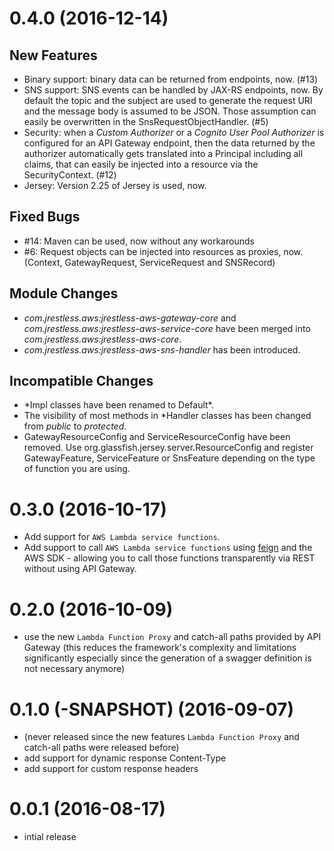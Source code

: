 # 0.4.0 (2016-12-14)

## New Features

- Binary support: binary data can be returned from endpoints, now. (#13)
- SNS support: SNS events can be handled by JAX-RS endpoints, now. By default the topic and the subject are used to generate the request URI and the message body is assumed to be JSON. Those assumption can easily be overwritten in the SnsRequestObjectHandler. (#5)
- Security: when a _Custom Authorizer_ or a _Cognito User Pool Authorizer_ is configured for an API Gateway endpoint, then the data returned by the authorizer automatically gets translated into a Principal including all claims, that can easily be injected into a resource via the SecurityContext. (#12)
- Jersey: Version 2.25 of Jersey is used, now.

## Fixed Bugs

- #14: Maven can be used, now without any workarounds
- #6: Request objects can be injected into resources as proxies, now. (Context, GatewayRequest, ServiceRequest and SNSRecord)

## Module Changes

- _com.jrestless.aws:jrestless-aws-gateway-core_ and _com.jrestless.aws:jrestless-aws-service-core_ have been merged into _com.jrestless.aws:jrestless-aws-core_.
- _com.jrestless.aws:jrestless-aws-sns-handler_ has been introduced.

## Incompatible Changes

- \*Impl classes have been renamed to Default\*.
- The visibility of most methods in *Handler classes has been changed from _public_ to _protected_.
- GatewayResourceConfig and ServiceResourceConfig have been removed. Use org.glassfish.jersey.server.ResourceConfig and register GatewayFeature, ServiceFeature or SnsFeature depending on the type of function you are using.

# 0.3.0 (2016-10-17)

  - Add support for `AWS Lambda service functions`.
  - Add support to call `AWS Lambda service functions` using [feign](https://github.com/OpenFeign/feign) and the AWS SDK - allowing you to call those functions transparently via REST without using API Gateway.

# 0.2.0 (2016-10-09)

  - use the new `Lambda Function Proxy` and catch-all paths provided by API Gateway (this reduces the framework's complexity and limitations significantly especially since the generation of a swagger definition is not necessary anymore)
  
# 0.1.0 (-SNAPSHOT) (2016-09-07)

  - (never released since the new features `Lambda Function Proxy` and catch-all paths were released before)
  - add support for dynamic response Content-Type
  - add support for custom response headers
  
# 0.0.1 (2016-08-17)

  - intial release
